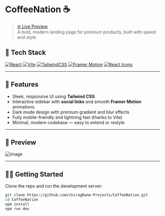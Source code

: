 # CoffeeNation ☕

> [🌐 Live Preview](https://coffeenation.netlify.app/)  
> A bold, modern landing page for premium products, built with speed and style.

## 🧱 Tech Stack

[![React](https://img.shields.io/badge/-React-61DAFB?style=for-the-badge&logo=react&logoColor=black)](https://reactjs.org/)
[![Vite](https://img.shields.io/badge/-Vite-646CFF?style=for-the-badge&logo=vite&logoColor=white)](https://vitejs.dev/)
[![TailwindCSS](https://img.shields.io/badge/-TailwindCSS-38B2AC?style=for-the-badge&logo=tailwind-css&logoColor=white)](https://tailwindcss.com/)
[![Framer Motion](https://img.shields.io/badge/-Framer%20Motion-EF476F?style=for-the-badge&logo=framer&logoColor=white)](https://www.framer.com/motion/)
[![React Icons](https://img.shields.io/badge/-React%20Icons-61DAFB?style=for-the-badge&logo=react&logoColor=white)](https://react-icons.github.io/react-icons/)

---

## 🚀 Features

- Sleek, responsive UI using **Tailwind CSS**
- Interactive sidebar with **social links** and smooth **Framer Motion** animations
- Dark mode design with premium gradient and blur effects
- Fully mobile-friendly and lightning fast (thanks to Vite)
- Minimal, modern codebase — easy to extend or restyle

---

## 📸 Preview

![image](https://github.com/user-attachments/assets/a2550b49-f841-468c-aad8-45f922a3b1a9)


---

## 🧑‍💻 Getting Started

Clone the repo and run the development server:

```bash
git clone https://github.com/chiragRane-Projects/CoffeeNation.git
cd CoffeeNation
npm install
npm run dev
